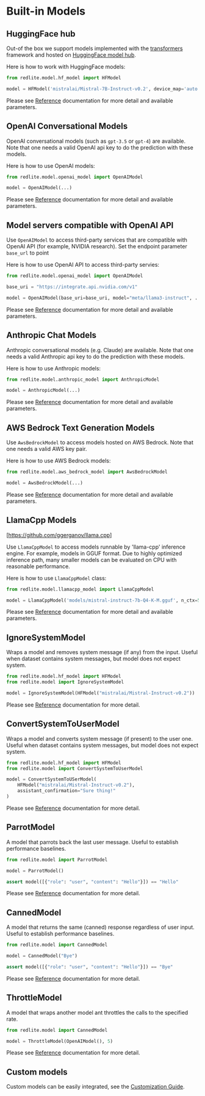 # Built-in Models

## HuggingFace hub

Out-of the box we support models implemented with the [transformers](https://hf.co/transformers) framework
and hosted on [HuggingFace model hub](https://hf.co/models).

Here is how to work with HuggingFace models:

```python
from redlite.model.hf_model import HFModel

model = HFModel('mistralai/Mistral-7B-Instruct-v0.2', device_map='auto')
```

Please see [Reference](../../reference/redlite/model/hf_model) documentation for more detail and available parameters.

## OpenAI Conversational Models

OpenAI conversational models (such as `gpt-3.5` or `gpt-4`) are available. Note that one needs a valid
OpenAI api key to do the prediction with these models.

Here is how to use OpenAI models:

```python
from redlite.model.openai_model import OpenAIModel

model = OpenAIModel(...)
```

Please see [Reference](../../reference/redlite/model/openai_model/) documentation for more detail and available parameters.

## Model servers compatible with OpenAI API

Use `OpenAIModel` to access third-party services that are compatible with OpenAI API (for example, NVIDIA research).
Set the endpoint parameter `base_url` to point

Here is how to use OpenAI API to access third-party servies:

```python
from redlite.model.openai_model import OpenAIModel

base_uri = "https://integrate.api.nvidia.com/v1"

model = OpenAIModel(base_uri=base_uri, model="meta/llama3-instruct", ...)
```

Please see [Reference](../../reference/redlite/model/openai_model/) documentation for more detail and available parameters.

## Anthropic Chat Models

Anthropic conversational models (e.g. Claude) are available. Note that one needs a valid
Anthropic api key to do the prediction with these models.

Here is how to use Anthropic models:

```python
from redlite.model.anthropic_model import AnthropicModel

model = AnthropicModel(...)
```

Please see [Reference](../../reference/redlite/model/anthropic_model/) documentation for more detail and available parameters.

## AWS Bedrock Text Generation Models

Use `AwsBedrockModel` to access models hosted on AWS Bedrock. Note that one needs a valid AWS key pair.

Here is how to use AWS Bedrock models:

```python
from redlite.model.aws_bedrock_model import AwsBedrockModel

model = AwsBedrockModel(...)
```

Please see [Reference](../../reference/redlite/model/aws_bedrock_model/) documentation for more detail and available parameters.

## LlamaCpp Models

[https://github.com/ggerganov/llama.cpp]

Use `LlamaCppModel` to access models runnable by 'llama-cpp' inference engine. For example, models in GGUF format. Due to highly optimized
inference path, many smaller models can be evaluated on CPU with reasonable performance.

Here is how to use `LlamaCppModel` class:

```python
from redlite.model.llamacpp_model import LlamaCppModel

model = LlamaCppModel('models/mistral-instruct-7b-Q4-K-M.gguf', n_ctx=512, max_tokens=512)
```

Please see [Reference](../../reference/redlite/model/llamacpp_model/) documentation for more detail and available parameters.

## IgnoreSystemModel

Wraps a model and removes system message (if any) from the input. Useful when dataset contains system messages, but
model does not expect system.

```python
from redlite.model.hf_model import HFModel
from redlite.model import IgnoreSystemModel

model = IgnoreSystemModel(HFModel("mistralai/Mistral-Instruct-v0.2"))
```

Please see [Reference](../../reference/redlite/model/) documentation for more detail.

## ConvertSystemToUserModel

Wraps a model and converts system message (if present) to the user one.
Useful when dataset contains system messages, but model does not expect system.

```python
from redlite.model.hf_model import HFModel
from redlite.model import ConvertSystemToUserModel

model = ConvertSystemToUSerModel(
    HFModel("mistralai/Mistral-Instruct-v0.2"),
    assistant_confirmation="Sure thing!"
)
```

Please see [Reference](../../reference/redlite/model/) documentation for more detail.

## ParrotModel

A model that parrots back the last user message. Useful to establish performance baselines.

```python
from redlite.model import ParrotModel

model = ParrotModel()

assert model([{"role": "user", "content": "Hello"}]) == "Hello"
```

Please see [Reference](../../reference/redlite/model/) documentation for more detail.

## CannedModel

A model that returns the same (canned) response regardless of user input. Useful to establish performance baselines.

```python
from redlite.model import CannedModel

model = CannedModel("Bye")

assert model([{"role": "user", "content": "Hello"}]) == "Bye"
```

Please see [Reference](../../reference/redlite/model/) documentation for more detail.

## ThrottleModel

A model that wraps another model ant throttles the calls to the specified rate.

```python
from redlite.model import CannedModel

model = ThrottleModel(OpenAIModel(), 5)
```

Please see [Reference](../../reference/redlite/model/) documentation for more detail.

## Custom models

Custom models can be easily integrated, see the [Customization Guide](custom.md).
